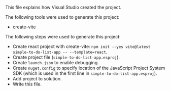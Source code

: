 This file explains how Visual Studio created the project.

The following tools were used to generate this project:
- create-vite

The following steps were used to generate this project:
- Create react project with create-vite: `npm init --yes vite@latest simple-to-do-list-app -- --template=react`.
- Create project file (`simple-to-do-list-app.esproj`).
- Create `launch.json` to enable debugging.
- Create `nuget.config` to specify location of the JavaScript Project System SDK (which is used in the first line in `simple-to-do-list-app.esproj`).
- Add project to solution.
- Write this file.
